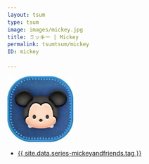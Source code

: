 ```yaml
---
layout: tsum
type: tsum
image: images/mickey.jpg
title: ミッキー | Mickey
permalink: tsumtsum/mickey
ID: mickey

---
```

<img class="ui image" src="../images/mickey.jpg">

* <a href="{{ site.data.series-mickeyandfriends.url }}">{{ site.data.series-mickeyandfriends.tag }}</a>
